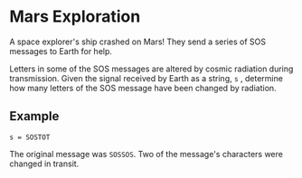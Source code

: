# Mars Exploration

A space explorer's ship crashed on Mars! They send a series of SOS messages to Earth for help.

Letters in some of the SOS messages are altered by cosmic radiation during transmission. Given the
signal received by Earth as a string, `s` , determine how many letters of the SOS message have been
changed by radiation.

## Example

`s = SOSTOT`

The original message was `SOSSOS`. Two of the message's characters were changed in transit.
